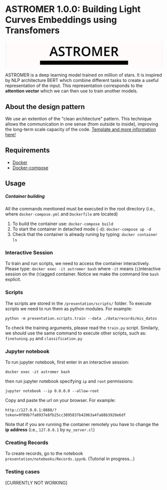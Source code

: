 # ASTROMER 1.0.0: Building Light Curves Embeddings using Transfomers

![](https://github.com/cridonoso/astromer/blob/main/presentation/figures/banner.png?raw=true)

ASTROMER is a deep learning model trained on million of stars. It is inspired by NLP architecture BERT which combine different tasks to create a useful representation of the input. This representation corresponds to the **attention vector** which we can then use to train another models.

## About the design pattern
We use an extention of the "clean architecture" pattern. This technique allows the communication in one sense (from outside to inside), improving the long-term scale capacity of the code. [Template and more information here!](https://github.com/cridonoso/tf2_base.git)

## Requirements
- [Docker](https://docs.docker.com/engine/install/)
- [Docker-compose](https://docs.docker.com/compose/install/)

## Usage
##### Container building
All the commands mentioned must be executed in the root directory (i.e., where `docker-compose.yml` and `Dockerfile` are located)
1. To build the container use: `docker-compose build`
2. To start the container in detached mode (`-d`): `docker-compose up -d`
3. Check that the container is already runing by typing: `docker container ls`

### Interactive Session
To train and run scripts, we need to access the container interactively. Please type:
```docker exec -it astromer bash``` 
where `-it` means (`i`)nteractive session on the (`t`)agged container. Notice we make the command line `bash` explicit.

### Scripts
The scripts are stored in the `/presentation/scripts/` folder. 
To execute scripts we need to run them as python modules. For example:
```
python -m presentation.scripts.train --data ./data/records/mis_datos
``` 
To check the training arguments, please read the `train.py` script. Similarly, we should use the same command to execute other scripts, such as: `finetuning.py` and `classification.py`

### Jupyter notebook
To run jupyter notebook, first enter in an interactive session:
```
docker exec -it astromer bash
```
then run jupyter notebook specifying `ip` and `root` permissions: 
```
jupyter notebook --ip 0.0.0.0 --allow-root
```
Copy and paste the url on your browser. 
For example: 
```
http://127.0.0.1:8888/?token=9f09b7fa0937e8fb25cc3095837b42063a4fa88b3920e6df
``` 

Note that if you are running the container remotely you have to change the **ip address** (i.e., `127.0.0.1` by `my_server.cl`)

### Creating Records
To create records, go to the notebook `presentation/notebooks/Records.ipynb`. (Tutorial in progress...)

### Testing cases
[CURRENTLY NOT WORKING]
